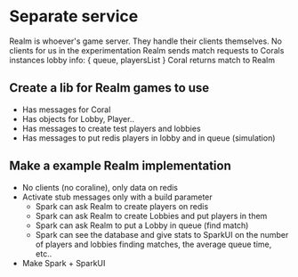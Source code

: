 
# Separate service

Realm is whoever's game server.
They handle their clients themselves.
No clients for us in the experimentation
Realm sends match requests to Corals instances
 lobby info: { queue, playersList }
Coral returns match to Realm

## Create a lib for Realm games to use

- Has messages for Coral
- Has objects for Lobby, Player..
- Has messages to create test players and lobbies
- Has messages to put redis players in lobby and in queue (simulation)

## Make a example Realm implementation

- No clients (no coraline), only data on redis
- Activate stub messages only with a build parameter
  - Spark can ask Realm to create players on redis
  - Spark can ask Realm to create Lobbies and put players in them
  - Spark can ask Realm to put a Lobby in queue (find match)
  - Spark can see the database and give stats to SparkUI on the number of players and lobbies finding matches, the average queue time, etc..
- Make Spark + SparkUI
